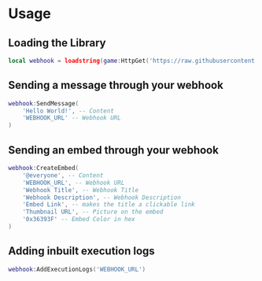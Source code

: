 # Usage

## Loading the Library
```lua
local webhook = loadstring(game:HttpGet('https://raw.githubusercontent.com/globaldoeslua/Webhook-Library/main/source.lua'))()
```

## Sending a message through your webhook
```lua
webhook:SendMessage(
    'Hello World!', -- Content
    'WEBHOOK_URL' -- Webhook URL
)
```

## Sending an embed through your webhook
```lua
webhook:CreateEmbed(
    '@everyone', -- Content
    'WEBHOOK_URL', -- Webhook URL
    'Webhook Title', -- Webhook Title
    'Webhook Description', -- Webhook Description
    'Embed Link', -- makes the title a clickable link
    'Thumbnail URL', -- Picture on the embed
    '0x36393F' -- Embed Color in hex
)
```

## Adding inbuilt execution logs
```lua
webhook:AddExecutionLogs('WEBHOOK_URL')
```
